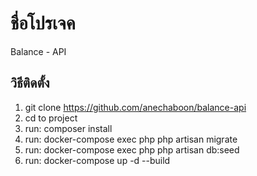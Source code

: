 # ชื่อโปรเจค

Balance - API

## วิธีติดตั้ง

1. git clone https://github.com/anechaboon/balance-api
2. cd to project
3. run: composer install
4. run: docker-compose exec php php artisan migrate
5. run: docker-compose exec php php artisan db:seed
6. run: docker-compose up -d --build 



